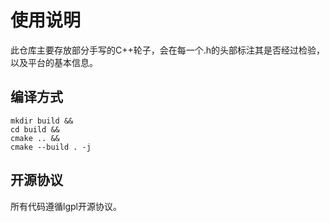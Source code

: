 # 使用说明

此仓库主要存放部分手写的C++轮子，会在每一个.h的头部标注其是否经过检验，以及平台的基本信息。

## 编译方式
```
mkdir build &&
cd build &&
cmake .. &&
cmake --build . -j
```

## 开源协议

所有代码遵循lgpl开源协议。
